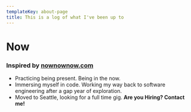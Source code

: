 ```yaml
---
templateKey: about-page
title: This is a log of what I've been up to
---
```

# Now

### Inspired by [nownownow.com](https://nownownow.com/about)

* Practicing being present. Being in the now.
* Immersing myself in code. Working my way back to software engineering after a gap year of exploration.
* Moved to Seattle, looking for a full time gig. **Are you Hiring? Contact me!**
